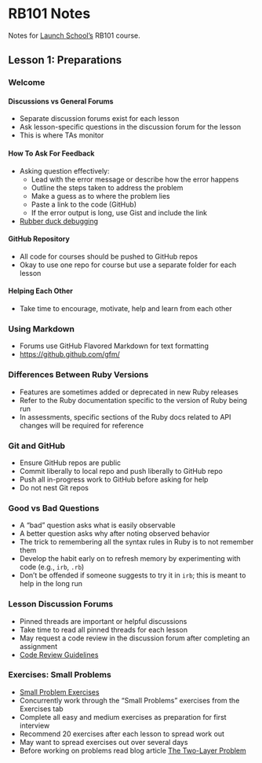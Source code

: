 # RB101 Notes

Notes for [Launch School’s](https://launchschool.com) RB101 course.

## Lesson 1: Preparations

### Welcome

#### Discussions vs General Forums
* Separate discussion forums exist for each lesson
* Ask lesson-specific questions in the discussion forum for the lesson
* This is where TAs monitor

#### How To Ask For Feedback
* Asking question effectively:
  * Lead with the error message or describe how the error happens
  * Outline the steps taken to address the problem
  * Make a guess as to where the problem lies
  * Paste a link to the code (GitHub)
  * If the error output is long, use Gist and include the link
* [Rubber duck debugging](https://en.wikipedia.org/wiki/Rubber_duck_debugging)

#### GitHub Repository
* All code for courses should be pushed to GitHub repos
* Okay to use one repo for course but use a separate folder for each lesson

#### Helping Each Other
* Take time to encourage, motivate, help and learn from each other

### Using Markdown
* Forums use GitHub Flavored Markdown for text formatting
* https://github.github.com/gfm/

### Differences Between Ruby Versions
* Features are sometimes added or deprecated in new Ruby releases
* Refer to the Ruby documentation specific to the version of Ruby being run
* In assessments, specific sections of the Ruby docs related to API changes will be required for reference 

### Git and GitHub
* Ensure GitHub repos are public
* Commit liberally to local repo and push liberally to GitHub repo
* Push all in-progress work to GitHub before asking for help
* Do not nest Git repos

### Good vs Bad Questions
* A “bad” question asks what is easily observable
* A better question asks why after noting observed behavior
* The trick to remembering all the syntax rules in Ruby is to not remember them
* Develop the habit early on to refresh memory by experimenting with code (e.g., `irb`, `.rb`)
* Don’t be offended if someone suggests to try it in `irb`; this is meant to help in the long run

### Lesson Discussion Forums
* Pinned threads are important or helpful discussions
* Take time to read all pinned threads for each lesson
* May request a code review in the discussion forum after completing an assignment
* [Code Review Guidelines](https://launchschool.com/gists/8bbb0e2a)

### Exercises: Small Problems
* [Small Problem Exercises](https://launchschool.com/exercises#RB101RB109_small_problems)
* Concurrently work through the “Small Problems” exercises from the Exercises tab
* Complete all easy and medium exercises as preparation for first interview
* Recommend 20 exercises after each lesson to spread work out
* May want to spread exercises out over several days
* Before working on problems read blog article [The Two-Layer Problem](https://medium.com/launch-school/the-two-layer-problem-915b7587654c)
